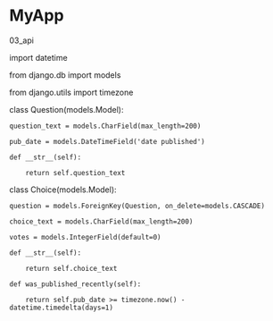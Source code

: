 # MyApp
03_api

import datetime

from django.db import models

from django.utils import timezone


class Question(models.Model):

    question_text = models.CharField(max_length=200)
    
    pub_date = models.DateTimeField('date published')

    def __str__(self):
    
        return self.question_text


class Choice(models.Model):

    question = models.ForeignKey(Question, on_delete=models.CASCADE)
   
    choice_text = models.CharField(max_length=200)
    
    votes = models.IntegerField(default=0)

    def __str__(self):
    
        return self.choice_text

    def was_published_recently(self):
    
        return self.pub_date >= timezone.now() - datetime.timedelta(days=1)
